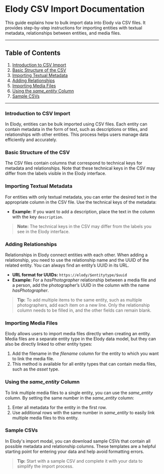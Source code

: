 # Elody CSV Import Documentation

This guide explains how to bulk import data into Elody via CSV files. It provides step-by-step instructions for importing entities with textual metadata, relationships between entities, and media files.

---

## Table of Contents
1. [Introduction to CSV Import](#introduction-to-csv-import)
2. [Basic Structure of the CSV](#basic-structure-of-the-csv)
3. [Importing Textual Metadata](#importing-textual-metadata)
4. [Adding Relationships](#adding-relationships)
5. [Importing Media Files](#importing-media-files)
6. [Using the *same_entity* Column](#using-the-same_entity-column)
7. [Sample CSVs](#sample-csvs)

---

### Introduction to CSV Import

In Elody, entities can be bulk imported using CSV files. Each entity can contain metadata in the form of text, such as descriptions or titles, and relationships with other entities. This process helps users manage data efficiently and accurately.

### Basic Structure of the CSV

The CSV files contain columns that correspond to technical keys for metadata and relationships. Note that these technical keys in the CSV may differ from the labels visible in the Elody interface.

### Importing Textual Metadata

For entities with only textual metadata, you can enter the desired text in the appropriate column in the CSV file. Use the technical keys of the metadata:

- **Example:** If you want to add a description, place the text in the column with the key `description`.

> **Note:** The technical keys in the CSV may differ from the labels you see in the Elody interface.

### Adding Relationships

Relationships in Elody connect entities with each other. When adding a relationship, you need to use the relationship name and the UUID of the related entity. You can always find an entity’s UUID in its URL.

- **URL format for UUIDs:** `https://elody/$entitytype/$uuid`
- **Example:** For a *hasPhotographer* relationship between a media file and a person, add the photographer’s UUID in the column with the name *hasPhotographer*.

> **Tip:** To add multiple items to the same entity, such as multiple photographers, add each item on a new line. Only the relationship column needs to be filled in, and the other fields can remain blank.

### Importing Media Files

Elody allows users to import media files directly when creating an entity. Media files are a separate entity type in the Elody data model, but they can also be directly linked to other entity types:

1. Add the filename in the *filename* column for the entity to which you want to link the media file.
2. This method is available for all entity types that can contain media files, such as the *asset* type.

### Using the *same_entity* Column

To link multiple media files to a single entity, you can use the *same_entity* column. By setting the same number in the *same_entity* column:

1. Enter all metadata for the entity in the first row.
2. Use additional rows with the same number in *same_entity* to easily link multiple media files to this entity.

### Sample CSVs

In Elody's import modal, you can download sample CSVs that contain all possible metadata and relationship columns. These templates are a helpful starting point for entering your data and help avoid formatting errors.

> **Tip:** Start with a sample CSV and complete it with your data to simplify the import process.
